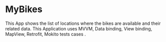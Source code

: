# MyBikes
This App shows the list of locations where the bikes are available and their related data.
This Application uses MVVM, Data binding, View binding, MapView, Retrofit, Mokito tests cases . 